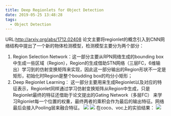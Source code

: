 ```yaml
---
title: Deep Regionlets for Object Detection
date: 2019-05-25 13:48:28
tags:
  - Object Detection
---
```

URL:http://arxiv.org/abs/1712.02408
论文主要将regionlet的概念引入到CNN网络结构中提出了一个新的物体检测模型，检测模型主要分为两个部分：
1.  Region Selection Network：这一部分主要从RPN网络生成的bounding box中生成一些区域（Region），Region的生成借助STN网络（三层FC，6维输出）学习到的仿射变换矩阵来实现，因此这一部分输出的Region形状不一定是矩形，初始化时Region是整个boudding box的均分小矩形；
2.  Deep Regionlet Learning： 这一部分主要用来生成Regionlet以及对应的特征表示，Regionlet同样通过学习仿射变换矩阵从Region中生成，只是Regionlet最终的特征还借助于论文提出的Gating Network（多层FC） 来学习Rgionlet每一个位置的权重，最终两者的乘积会作为最后的输出特征。网络最后会接入Pooling层来融合特征。
![](Deep-Regionlets-for-Object-Detection-image002.png)
![](Deep-Regionlets-for-Object-Detection-image003.png)
在coco、voc上的实验结果：
![](Deep-Regionlets-for-Object-Detection-image004.png)
